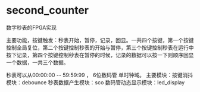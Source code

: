 # second_counter
数字秒表的FPGA实现

主要功能，按键触发：秒表开始，暂停，记录，回显。一共四个按键，第一个按键控制全局复位，第二个按键控制秒表的开始与暂停，第三个按键控制秒表在运行中按下记录，第四个按键控制秒表在暂停的时候，记录的数据可以按一下则顺序回显一个数据，一共三个数据。

秒表可以从00:00:00 -- 59:59:99 ， 6位数码管
单时钟域。
主要模块：按键消抖模块：debounce
         秒表数据产生模块：sco
         数码管动态显示模块：led_display
